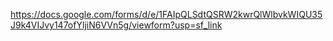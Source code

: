 https://docs.google.com/forms/d/e/1FAIpQLSdtQSRW2kwrQlWlbvkWIQU35J9k4VIJvy147ofYljiN6VVn5g/viewform?usp=sf_link
